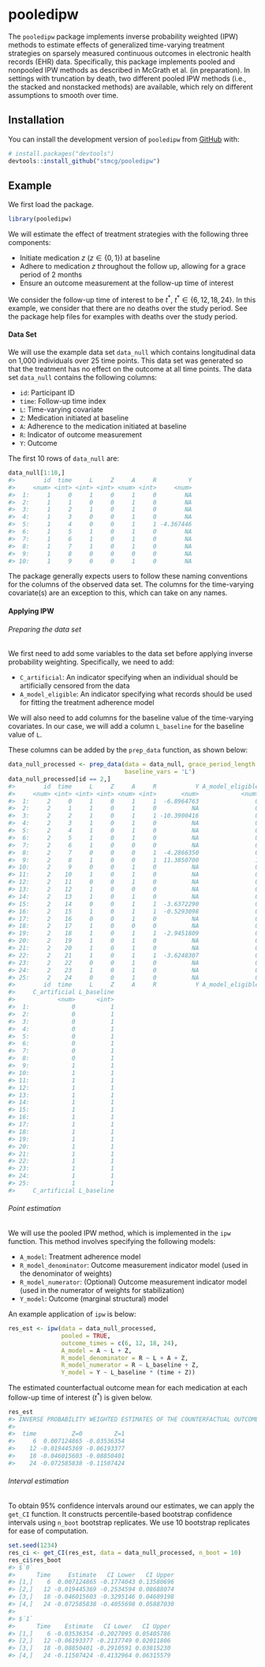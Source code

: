 
<!-- README.md is generated from README.Rmd. Please edit that file -->

# pooledipw

<!-- badges: start -->
<!-- badges: end -->

The `pooledipw` package implements inverse probability weighted (IPW)
methods to estimate effects of generalized time-varying treatment
strategies on sparsely measured continuous outcomes in electronic health
records (EHR) data. Specifically, this package implements pooled and
nonpooled IPW methods as described in McGrath et al. (in preparation).
In settings with truncation by death, two different pooled IPW methods
(i.e., the stacked and nonstacked methods) are available, which rely on
different assumptions to smooth over time.

## Installation

You can install the development version of `pooledipw` from
[GitHub](https://github.com/) with:

``` r
# install.packages("devtools")
devtools::install_github("stmcg/pooledipw")
```

## Example

We first load the package.

``` r
library(pooledipw)
```

We will estimate the effect of treatment strategies with the following
three components:

- Initiate medication $z$ ($z \in \{0, 1\}$) at baseline
- Adhere to medication $z$ throughout the follow up, allowing for a
  grace period of 2 months
- Ensure an outcome measurement at the follow-up time of interest

We consider the follow-up time of interest to be $t^*$,
$t^* \in \{6, 12, 18, 24\}$. In this example, we consider that there are
no deaths over the study period. See the package help files for examples
with deaths over the study period.

#### Data Set

We will use the example data set `data_null` which contains longitudinal
data on 1,000 individuals over 25 time points. This data set was
generated so that the treatment has no effect on the outcome at all time
points. The data set `data_null` contains the following columns:

- `id`: Participant ID
- `time`: Follow-up time index
- `L`: Time-varying covariate
- `Z`: Medication initiated at baseline
- `A`: Adherence to the medication initiated at baseline
- `R`: Indicator of outcome measurement
- `Y`: Outcome

The first 10 rows of `data_null` are:

``` r
data_null[1:10,]
#>        id  time     L     Z     A     R         Y
#>     <num> <int> <int> <int> <num> <int>     <num>
#>  1:     1     0     1     0     1     0        NA
#>  2:     1     1     0     0     1     0        NA
#>  3:     1     2     1     0     1     0        NA
#>  4:     1     3     0     0     1     0        NA
#>  5:     1     4     0     0     1     1 -4.367446
#>  6:     1     5     1     0     1     0        NA
#>  7:     1     6     1     0     1     0        NA
#>  8:     1     7     1     0     1     0        NA
#>  9:     1     8     0     0     0     0        NA
#> 10:     1     9     0     0     1     0        NA
```

The package generally expects users to follow these naming conventions
for the columns of the observed data set. The columns for the
time-varying covariate(s) are an exception to this, which can take on
any names.

#### Applying IPW

###### Preparing the data set

We first need to add some variables to the data set before applying
inverse probability weighting. Specifically, we need to add:

- `C_artificial`: An indicator specifying when an individual should be
  artificially censored from the data
- `A_model_eligible`: An indicator specifying what records should be
  used for fitting the treatment adherence model

We will also need to add columns for the baseline value of the
time-varying covariates. In our case, we will add a column `L_baseline`
for the baseline value of `L`.

These columns can be added by the `prep_data` function, as shown below:

``` r
data_null_processed <- prep_data(data = data_null, grace_period_length = 2,
                                 baseline_vars = 'L')
data_null_processed[id == 2,]
#>        id  time     L     Z     A     R           Y A_model_eligible
#>     <num> <int> <int> <int> <num> <int>       <num>            <num>
#>  1:     2     0     1     0     1     1  -6.8964763                0
#>  2:     2     1     1     0     1     0          NA                0
#>  3:     2     2     1     0     1     1 -10.3900416                0
#>  4:     2     3     1     0     1     0          NA                0
#>  5:     2     4     1     0     1     0          NA                0
#>  6:     2     5     1     0     1     0          NA                0
#>  7:     2     6     1     0     0     0          NA                0
#>  8:     2     7     0     0     0     1  -4.2866350                0
#>  9:     2     8     1     0     0     1  11.3850700                1
#> 10:     2     9     0     0     1     0          NA                0
#> 11:     2    10     1     0     1     0          NA                0
#> 12:     2    11     0     0     1     0          NA                0
#> 13:     2    12     1     0     0     0          NA                0
#> 14:     2    13     1     0     1     0          NA                0
#> 15:     2    14     0     0     1     1  -3.6372290                0
#> 16:     2    15     1     0     1     1  -0.5293098                0
#> 17:     2    16     0     0     1     0          NA                0
#> 18:     2    17     1     0     0     0          NA                0
#> 19:     2    18     1     0     1     1  -2.9451809                0
#> 20:     2    19     1     0     1     0          NA                0
#> 21:     2    20     1     0     1     0          NA                0
#> 22:     2    21     1     0     1     1  -3.6248307                0
#> 23:     2    22     0     0     1     0          NA                0
#> 24:     2    23     1     0     1     0          NA                0
#> 25:     2    24     0     0     1     0          NA                0
#>        id  time     L     Z     A     R           Y A_model_eligible
#>     C_artificial L_baseline
#>            <num>      <int>
#>  1:            0          1
#>  2:            0          1
#>  3:            0          1
#>  4:            0          1
#>  5:            0          1
#>  6:            0          1
#>  7:            0          1
#>  8:            0          1
#>  9:            1          1
#> 10:            1          1
#> 11:            1          1
#> 12:            1          1
#> 13:            1          1
#> 14:            1          1
#> 15:            1          1
#> 16:            1          1
#> 17:            1          1
#> 18:            1          1
#> 19:            1          1
#> 20:            1          1
#> 21:            1          1
#> 22:            1          1
#> 23:            1          1
#> 24:            1          1
#> 25:            1          1
#>     C_artificial L_baseline
```

###### Point estimation

We will use the pooled IPW method, which is implemented in the `ipw`
function. This method involves specifying the following models:

- `A_model`: Treatment adherence model
- `R_model_denominator`: Outcome measurement indicator model (used in
  the denominator of weights)
- `R_model_numerator`: (Optional) Outcome measurement indicator model
  (used in the numerator of weights for stabilization)
- `Y_model`: Outcome (marginal structural) model

An example application of `ipw` is below:

``` r
res_est <- ipw(data = data_null_processed,
               pooled = TRUE,
               outcome_times = c(6, 12, 18, 24),
               A_model = A ~ L + Z,
               R_model_denominator = R ~ L + A + Z,
               R_model_numerator = R ~ L_baseline + Z,
               Y_model = Y ~ L_baseline * (time + Z))
```

The estimated counterfactual outcome mean for each medication at each
follow-up time of interest ($t^*$) is given below.

``` r
res_est
#> INVERSE PROBABILITY WEIGHTED ESTIMATES OF THE COUNTERFACTUAL OUTCOME MEAN 
#> 
#>  time          Z=0         Z=1
#>     6  0.007124865 -0.03536354
#>    12 -0.019445369 -0.06193377
#>    18 -0.046015603 -0.08850401
#>    24 -0.072585838 -0.11507424
```

###### Interval estimation

To obtain 95% confidence intervals around our estimates, we can apply
the `get_CI` function. It constructs percentile-based bootstrap
confidence intervals using `n_boot` bootstrap replicates. We use 10
bootstrap replicates for ease of computation.

``` r
set.seed(1234)
res_ci <- get_CI(res_est, data = data_null_processed, n_boot = 10)
res_ci$res_boot
#> $`0`
#>      Time     Estimate   CI Lower   CI Upper
#> [1,]    6  0.007124865 -0.1774043 0.13580696
#> [2,]   12 -0.019445369 -0.2534594 0.08688074
#> [3,]   18 -0.046015603 -0.3295146 0.04689198
#> [4,]   24 -0.072585838 -0.4055698 0.05887030
#> 
#> $`1`
#>      Time    Estimate   CI Lower   CI Upper
#> [1,]    6 -0.03536354 -0.2027095 0.05405786
#> [2,]   12 -0.06193377 -0.2137749 0.02011806
#> [3,]   18 -0.08850401 -0.2910591 0.03815230
#> [4,]   24 -0.11507424 -0.4132964 0.06315579
```
